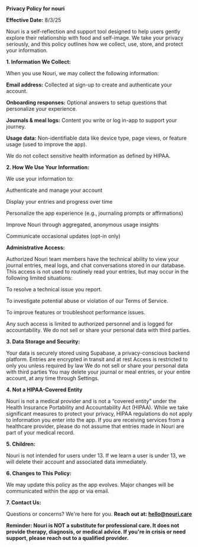 **Privacy Policy for nouri**

**Effective Date:** 8/3/25

Nouri is a self-reflection and support tool designed to help users gently explore their relationship with food and self-image. We take your privacy seriously, and this policy outlines how we collect, use, store, and protect your information.

**1. Information We Collect:**

When you use Nouri, we may collect the following information:

**Email address:** Collected at sign-up to create and authenticate your account.

**Onboarding responses:** Optional answers to setup questions that personalize your experience.

**Journals & meal logs:** Content you write or log in-app to support your journey.

**Usage data:** Non-identifiable data like device type, page views, or feature usage (used to improve the app).

We do not collect sensitive health information as defined by HIPAA.

**2. How We Use Your Information:**

We use your information to:

Authenticate and manage your account

Display your entries and progress over time

Personalize the app experience (e.g., journaling prompts or affirmations)

Improve Nouri through aggregated, anonymous usage insights

Communicate occasional updates (opt-in only)

**Administrative Access:**

Authorized Nouri team members have the technical ability to view your journal entries, meal logs, and chat conversations stored in our database. This access is not used to routinely read your entries, but may occur in the following limited situations:

To resolve a technical issue you report.

To investigate potential abuse or violation of our Terms of Service.

To improve features or troubleshoot performance issues.

Any such access is limited to authorized personnel and is logged for accountability. We do not sell or share your personal data with third parties.

**3. Data Storage and Security:**

Your data is securely stored using Supabase, a privacy-conscious backend platform.
Entries are encrypted in transit and at rest
Access is restricted to only you unless required by law
We do not sell or share your personal data with third parties
You may delete your journal or meal entries, or your entire account, at any time through Settings.

**4. Not a HIPAA-Covered Entity**

Nouri is not a medical provider and is not a “covered entity” under the Health Insurance Portability and Accountability Act (HIPAA). While we take significant measures to protect your privacy, HIPAA regulations do not apply to information you enter into the app. If you are receiving services from a healthcare provider, please do not assume that entries made in Nouri are part of your medical record.

**5. Children:**

Nouri is not intended for users under 13. If we learn a user is under 13, we will delete their account and associated data immediately.

**6. Changes to This Policy:**

We may update this policy as the app evolves. Major changes will be communicated within the app or via email.

**7. Contact Us:**

Questions or concerns? We're here for you. **Reach out at: hello@nouri.care**

**Reminder: Nouri is NOT a substitute for professional care. It does not provide therapy, diagnosis, or medical advice. If you're in crisis or need support, please reach out to a qualified provider.**

